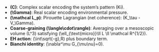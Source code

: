 * **(C)**: Complex scalar encoding the system’s pattern (Ki).
* **(\Gamma)**: Real scalar encoding environmental pressure.
* **(\mathcal L_p)**: Pirouette Lagrangian (net coherence): (K_\tau - V_\Gamma).
* **Coarse-graining (\langle\cdot\rangle)**: Averaging over a mesoscopic volume (L^3) satisfying (\ell_{\text{micro}}\ll L \ll \mathcal R^{1/2}).
* **EH action**: (\int\sqrt{-g},R) plus boundary term.
* **Bianchi identity**: (\nabla^\mu G_{\mu\nu}=0).